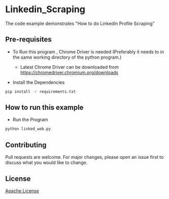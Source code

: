 # Linkedin_Scraping

The code example demonstrates "How to do LinkedIn Profile Scraping"

## Pre-requisites

* To Run this program , Chrome Driver is needed (Preferably it needs to in the same working directory of the python program.)
  * Latest Chrome Driver can be downloaded from https://chromedriver.chromium.org/downloads

* Install the Dependencies

```bash
pip install -r requirements.txt
```

## How to run this example

* Run the Program

```bash
python linked_web.py
```

## Contributing
Pull requests are welcome. For major changes, please open an issue first to discuss what you would like to change.

## License
[Apache License](https://www.apache.org/licenses/LICENSE-2.0)
